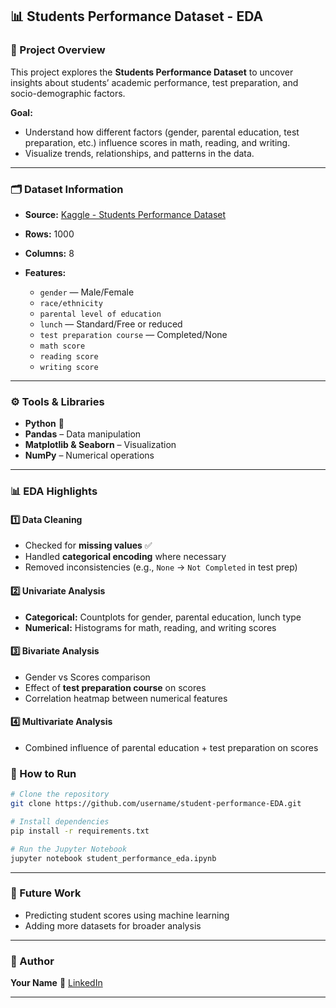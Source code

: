 ## **📊 Students Performance Dataset - EDA**

### **📌 Project Overview**

This project explores the **Students Performance Dataset** to uncover insights about students’ academic performance, test preparation, and socio-demographic factors.

**Goal:**

* Understand how different factors (gender, parental education, test preparation, etc.) influence scores in math, reading, and writing.
* Visualize trends, relationships, and patterns in the data.

---

### **🗂 Dataset Information**

* **Source:** [Kaggle - Students Performance Dataset](https://www.kaggle.com/spscientist/students-performance-in-exams)
* **Rows:** 1000
* **Columns:** 8
* **Features:**

  * `gender` — Male/Female
  * `race/ethnicity`
  * `parental level of education`
  * `lunch` — Standard/Free or reduced
  * `test preparation course` — Completed/None
  * `math score`
  * `reading score`
  * `writing score`

---

### **⚙️ Tools & Libraries**

* **Python** 🐍
* **Pandas** – Data manipulation
* **Matplotlib & Seaborn** – Visualization
* **NumPy** – Numerical operations

---

### **📊 EDA Highlights**

#### **1️⃣ Data Cleaning**

* Checked for **missing values** ✅
* Handled **categorical encoding** where necessary
* Removed inconsistencies (e.g., `None` → `Not Completed` in test prep)

#### **2️⃣ Univariate Analysis**

* **Categorical:** Countplots for gender, parental education, lunch type
* **Numerical:** Histograms for math, reading, and writing scores

#### **3️⃣ Bivariate Analysis**

* Gender vs Scores comparison
* Effect of **test preparation course** on scores
* Correlation heatmap between numerical features

#### **4️⃣ Multivariate Analysis**

* Combined influence of parental education + test preparation on scores


### **🚀 How to Run**

```bash
# Clone the repository
git clone https://github.com/username/student-performance-EDA.git

# Install dependencies
pip install -r requirements.txt

# Run the Jupyter Notebook
jupyter notebook student_performance_eda.ipynb
```

---

### **📢 Future Work**

* Predicting student scores using machine learning
* Adding more datasets for broader analysis

---

### **📝 Author**

**Your Name**
💼 [LinkedIn](https://www.linkedin.com/in/anamta-siddiqui-a1776a227/) 

---

